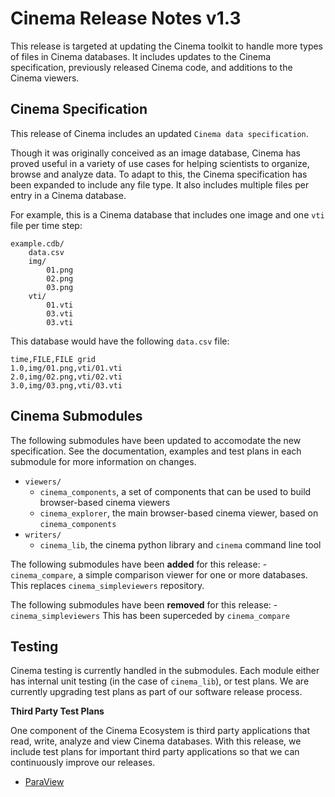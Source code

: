 # Cinema Release Notes v1.3

This release is targeted at updating the Cinema toolkit to handle more types of files in Cinema databases.
It includes updates to the Cinema specification, previously released Cinema code, and additions to the
Cinema viewers.

## Cinema Specification

This release of Cinema includes an updated `Cinema data specification`.

Though it was originally conceived as an image database, Cinema has proved useful in a variety of 
use cases for helping scientists to organize, browse and analyze data. To adapt to this, the Cinema 
specification has been expanded to include any file type. It also includes multiple files per 
entry in a Cinema database.

For example, this is a Cinema database that includes one image and one `vti` file per 
time step: 

```
example.cdb/
    data.csv
    img/
        01.png
        02.png
        03.png
    vti/
        01.vti
        03.vti
        03.vti
```

This database would have the following `data.csv` file:

```
time,FILE,FILE grid
1.0,img/01.png,vti/01.vti
2.0,img/02.png,vti/02.vti
3.0,img/03.png,vti/03.vti
```

## Cinema Submodules

The following submodules have been updated to accomodate the new specification. See the documentation,
examples and test plans in each submodule for more information on changes.

- `viewers/`
    - `cinema_components`, a set of components that can be used to build browser-based cinema viewers 
    - `cinema_explorer`, the main browser-based cinema viewer, based on `cinema_components`
- `writers/`
    - `cinema_lib`, the cinema python library and `cinema` command line tool

The following submodules have been **added** for this release:
    - `cinema_compare`, a simple comparison viewer for one or more databases.
      This replaces `cinema_simpleviewers` repository.

The following submodules have been **removed** for this release:
    - `cinema_simpleviewers` This has been superceded by `cinema_compare`

## Testing

Cinema testing is currently handled in the submodules. Each module either has internal unit testing (in the case of `cinema_lib`), or test plans. We are currently upgrading test plans as part of our software release process.

**Third Party Test Plans**

One component of the Cinema Ecosystem is third party applications that read, write, analyze and view Cinema databases. With this release, we include test plans for important third party applications so that we can continuously improve our releases.

- [ParaView](testplans/paraview/testplan.md)

